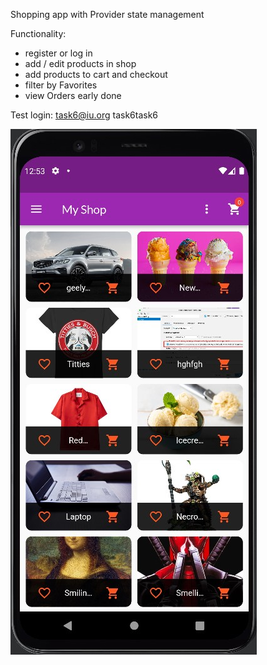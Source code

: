 Shopping app with Provider state management

Functionality:
- register or log in
- add / edit products in shop
- add products to cart and checkout
- filter by Favorites
- view Orders early done

Test login:
task6@iu.org
task6task6

![](https://github.com/Wolfram-180/shop_app/blob/master/assets/app_screenshots/Screenshot_1.jpg?raw=true)
